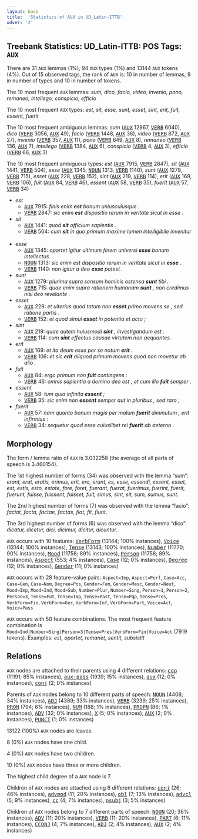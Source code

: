 ```yaml
---
layout: base
title:  'Statistics of AUX in UD_Latin-ITTB'
udver: '2'
---
```


## Treebank Statistics: UD_Latin-ITTB: POS Tags: `AUX`

There are 31 `AUX` lemmas (1%), 94 `AUX` types (1%) and 13144 `AUX` tokens (4%).
Out of 15 observed tags, the rank of `AUX` is: 10 in number of lemmas, 9 in number of types and 10 in number of tokens.

The 10 most frequent `AUX` lemmas: <em>sum, dico, facio, video, invenio, pono, remaneo, intellego, conspicio, efficio</em>

The 10 most frequent `AUX` types:  <em>est, sit, esse, sunt, esset, sint, erit, fuit, essent, fuerit</em>

The 10 most frequent ambiguous lemmas: <em>sum</em> (<tt><a href="la_ittb-pos-AUX.html">AUX</a></tt> 12967, <tt><a href="la_ittb-pos-VERB.html">VERB</a></tt> 6040), <em>dico</em> (<tt><a href="la_ittb-pos-VERB.html">VERB</a></tt> 3056, <tt><a href="la_ittb-pos-AUX.html">AUX</a></tt> 49), <em>facio</em> (<tt><a href="la_ittb-pos-VERB.html">VERB</a></tt> 1448, <tt><a href="la_ittb-pos-AUX.html">AUX</a></tt> 36), <em>video</em> (<tt><a href="la_ittb-pos-VERB.html">VERB</a></tt> 872, <tt><a href="la_ittb-pos-AUX.html">AUX</a></tt> 27), <em>invenio</em> (<tt><a href="la_ittb-pos-VERB.html">VERB</a></tt> 357, <tt><a href="la_ittb-pos-AUX.html">AUX</a></tt> 11), <em>pono</em> (<tt><a href="la_ittb-pos-VERB.html">VERB</a></tt> 649, <tt><a href="la_ittb-pos-AUX.html">AUX</a></tt> 8), <em>remaneo</em> (<tt><a href="la_ittb-pos-VERB.html">VERB</a></tt> 136, <tt><a href="la_ittb-pos-AUX.html">AUX</a></tt> 7), <em>intellego</em> (<tt><a href="la_ittb-pos-VERB.html">VERB</a></tt> 1384, <tt><a href="la_ittb-pos-AUX.html">AUX</a></tt> 6), <em>conspicio</em> (<tt><a href="la_ittb-pos-VERB.html">VERB</a></tt> 4, <tt><a href="la_ittb-pos-AUX.html">AUX</a></tt> 3), <em>efficio</em> (<tt><a href="la_ittb-pos-VERB.html">VERB</a></tt> 66, <tt><a href="la_ittb-pos-AUX.html">AUX</a></tt> 3)

The 10 most frequent ambiguous types:  <em>est</em> (<tt><a href="la_ittb-pos-AUX.html">AUX</a></tt> 7915, <tt><a href="la_ittb-pos-VERB.html">VERB</a></tt> 2847), <em>sit</em> (<tt><a href="la_ittb-pos-AUX.html">AUX</a></tt> 1441, <tt><a href="la_ittb-pos-VERB.html">VERB</a></tt> 504), <em>esse</em> (<tt><a href="la_ittb-pos-AUX.html">AUX</a></tt> 1345, <tt><a href="la_ittb-pos-NOUN.html">NOUN</a></tt> 1313, <tt><a href="la_ittb-pos-VERB.html">VERB</a></tt> 1140), <em>sunt</em> (<tt><a href="la_ittb-pos-AUX.html">AUX</a></tt> 1279, <tt><a href="la_ittb-pos-VERB.html">VERB</a></tt> 715), <em>esset</em> (<tt><a href="la_ittb-pos-AUX.html">AUX</a></tt> 228, <tt><a href="la_ittb-pos-VERB.html">VERB</a></tt> 152), <em>sint</em> (<tt><a href="la_ittb-pos-AUX.html">AUX</a></tt> 219, <tt><a href="la_ittb-pos-VERB.html">VERB</a></tt> 114), <em>erit</em> (<tt><a href="la_ittb-pos-AUX.html">AUX</a></tt> 169, <tt><a href="la_ittb-pos-VERB.html">VERB</a></tt> 106), <em>fuit</em> (<tt><a href="la_ittb-pos-AUX.html">AUX</a></tt> 84, <tt><a href="la_ittb-pos-VERB.html">VERB</a></tt> 46), <em>essent</em> (<tt><a href="la_ittb-pos-AUX.html">AUX</a></tt> 58, <tt><a href="la_ittb-pos-VERB.html">VERB</a></tt> 35), <em>fuerit</em> (<tt><a href="la_ittb-pos-AUX.html">AUX</a></tt> 57, <tt><a href="la_ittb-pos-VERB.html">VERB</a></tt> 34)


* <em>est</em>
  * <tt><a href="la_ittb-pos-AUX.html">AUX</a></tt> 7915: <em>finis enim <b>est</b> bonum uniuscuiusque .</em>
  * <tt><a href="la_ittb-pos-VERB.html">VERB</a></tt> 2847: <em>sic enim <b>est</b> dispositio rerum in veritate sicut in esse .</em>
* <em>sit</em>
  * <tt><a href="la_ittb-pos-AUX.html">AUX</a></tt> 1441: <em>quod <b>sit</b> officium sapientis .</em>
  * <tt><a href="la_ittb-pos-VERB.html">VERB</a></tt> 504: <em>cum <b>sit</b> in quo primum maxime lumen intelligibile invenitur .</em>
* <em>esse</em>
  * <tt><a href="la_ittb-pos-AUX.html">AUX</a></tt> 1345: <em>oportet igitur ultimum finem universi <b>esse</b> bonum intellectus .</em>
  * <tt><a href="la_ittb-pos-NOUN.html">NOUN</a></tt> 1313: <em>sic enim est dispositio rerum in veritate sicut in <b>esse</b> .</em>
  * <tt><a href="la_ittb-pos-VERB.html">VERB</a></tt> 1140: <em>non igitur a deo <b>esse</b> potest .</em>
* <em>sunt</em>
  * <tt><a href="la_ittb-pos-AUX.html">AUX</a></tt> 1279: <em>plurima supra sensum hominis ostensa <b>sunt</b> tibi .</em>
  * <tt><a href="la_ittb-pos-VERB.html">VERB</a></tt> 715: <em>quae enim supra rationem humanam <b>sunt</b> , non credimus nisi deo revelante .</em>
* <em>esset</em>
  * <tt><a href="la_ittb-pos-AUX.html">AUX</a></tt> 228: <em>et ulterius quod totum non <b>esset</b> primo movens se , sed ratione partis .</em>
  * <tt><a href="la_ittb-pos-VERB.html">VERB</a></tt> 152: <em>et quod simul <b>esset</b> in potentia et actu ;</em>
* <em>sint</em>
  * <tt><a href="la_ittb-pos-AUX.html">AUX</a></tt> 219: <em>quae autem huiusmodi <b>sint</b> , investigandum est .</em>
  * <tt><a href="la_ittb-pos-VERB.html">VERB</a></tt> 114: <em>cum <b>sint</b> effectus causae virtutem non aequantes .</em>
* <em>erit</em>
  * <tt><a href="la_ittb-pos-AUX.html">AUX</a></tt> 169: <em>et ita deum esse per se notum <b>erit</b> .</em>
  * <tt><a href="la_ittb-pos-VERB.html">VERB</a></tt> 106: <em>et sic <b>erit</b> aliquod primum movens quod non movetur ab alio .</em>
* <em>fuit</em>
  * <tt><a href="la_ittb-pos-AUX.html">AUX</a></tt> 84: <em>ergo primum non <b>fuit</b> contingens :</em>
  * <tt><a href="la_ittb-pos-VERB.html">VERB</a></tt> 46: <em>omnis sapientia a domino deo est , et cum illo <b>fuit</b> semper .</em>
* <em>essent</em>
  * <tt><a href="la_ittb-pos-AUX.html">AUX</a></tt> 58: <em>tum quia infinita <b>essent</b> ;</em>
  * <tt><a href="la_ittb-pos-VERB.html">VERB</a></tt> 35: <em>sic enim non <b>essent</b> semper aut in pluribus , sed raro ;</em>
* <em>fuerit</em>
  * <tt><a href="la_ittb-pos-AUX.html">AUX</a></tt> 57: <em>nam quanto bonum magis per malum <b>fuerit</b> diminutum , erit infirmius :</em>
  * <tt><a href="la_ittb-pos-VERB.html">VERB</a></tt> 34: <em>sequetur quod esse cuiuslibet rei <b>fuerit</b> ab aeterno .</em>

## Morphology

The form / lemma ratio of `AUX` is 3.032258 (the average of all parts of speech is 3.460154).

The 1st highest number of forms (34) was observed with the lemma “sum”: <em>erant, erat, eratis, erimus, erit, ero, erunt, es, esse, essendi, essent, esset, est, estis, esto, estote, fore, foret, fuerant, fuerat, fuerimus, fuerint, fuerit, fuerunt, fuisse, fuissent, fuisset, fuit, simus, sint, sit, sum, sumus, sunt</em>.

The 2nd highest number of forms (7) was observed with the lemma “facio”: <em>faciat, facta, factae, factas, fiat, fit, fiunt</em>.

The 3rd highest number of forms (6) was observed with the lemma “dico”: <em>dicatur, dicetur, dici, dicimur, dicitur, dicuntur</em>.

`AUX` occurs with 10 features: <tt><a href="la_ittb-feat-VerbForm.html">VerbForm</a></tt> (13144; 100% instances), <tt><a href="la_ittb-feat-Voice.html">Voice</a></tt> (13144; 100% instances), <tt><a href="la_ittb-feat-Tense.html">Tense</a></tt> (13143; 100% instances), <tt><a href="la_ittb-feat-Number.html">Number</a></tt> (11770; 90% instances), <tt><a href="la_ittb-feat-Mood.html">Mood</a></tt> (11758; 89% instances), <tt><a href="la_ittb-feat-Person.html">Person</a></tt> (11758; 89% instances), <tt><a href="la_ittb-feat-Aspect.html">Aspect</a></tt> (553; 4% instances), <tt><a href="la_ittb-feat-Case.html">Case</a></tt> (12; 0% instances), <tt><a href="la_ittb-feat-Degree.html">Degree</a></tt> (12; 0% instances), <tt><a href="la_ittb-feat-Gender.html">Gender</a></tt> (11; 0% instances)

`AUX` occurs with 28 feature-value pairs: `Aspect=Imp`, `Aspect=Perf`, `Case=Acc`, `Case=Gen`, `Case=Nom`, `Degree=Pos`, `Gender=Fem`, `Gender=Masc`, `Gender=Neut`, `Mood=Imp`, `Mood=Ind`, `Mood=Sub`, `Number=Plur`, `Number=Sing`, `Person=1`, `Person=2`, `Person=3`, `Tense=Fut`, `Tense=Imp`, `Tense=Past`, `Tense=Pqp`, `Tense=Pres`, `VerbForm=Fin`, `VerbForm=Ger`, `VerbForm=Inf`, `VerbForm=Part`, `Voice=Act`, `Voice=Pass`

`AUX` occurs with 50 feature combinations.
The most frequent feature combination is `Mood=Ind|Number=Sing|Person=3|Tense=Pres|VerbForm=Fin|Voice=Act` (7919 tokens).
Examples: <em>est, oportet, remanet, sentit, subsistit</em>


## Relations

`AUX` nodes are attached to their parents using 4 different relations: <tt><a href="la_ittb-dep-cop.html">cop</a></tt> (11191; 85% instances), <tt><a href="la_ittb-dep-aux-pass.html">aux:pass</a></tt> (1939; 15% instances), <tt><a href="la_ittb-dep-aux.html">aux</a></tt> (12; 0% instances), <tt><a href="la_ittb-dep-conj.html">conj</a></tt> (2; 0% instances)

Parents of `AUX` nodes belong to 10 different parts of speech: <tt><a href="la_ittb-pos-NOUN.html">NOUN</a></tt> (4408; 34% instances), <tt><a href="la_ittb-pos-ADJ.html">ADJ</a></tt> (4389; 33% instances), <tt><a href="la_ittb-pos-VERB.html">VERB</a></tt> (3239; 25% instances), <tt><a href="la_ittb-pos-PRON.html">PRON</a></tt> (794; 6% instances), <tt><a href="la_ittb-pos-NUM.html">NUM</a></tt> (188; 1% instances), <tt><a href="la_ittb-pos-PROPN.html">PROPN</a></tt> (86; 1% instances), <tt><a href="la_ittb-pos-ADV.html">ADV</a></tt> (32; 0% instances), <tt><a href="la_ittb-pos-X.html">X</a></tt> (5; 0% instances), <tt><a href="la_ittb-pos-AUX.html">AUX</a></tt> (2; 0% instances), <tt><a href="la_ittb-pos-PUNCT.html">PUNCT</a></tt> (1; 0% instances)

13122 (100%) `AUX` nodes are leaves.

8 (0%) `AUX` nodes have one child.

4 (0%) `AUX` nodes have two children.

10 (0%) `AUX` nodes have three or more children.

The highest child degree of a `AUX` node is 7.

Children of `AUX` nodes are attached using 6 different relations: <tt><a href="la_ittb-dep-conj.html">conj</a></tt> (26; 46% instances), <tt><a href="la_ittb-dep-advmod.html">advmod</a></tt> (11; 20% instances), <tt><a href="la_ittb-dep-obl.html">obl</a></tt> (7; 13% instances), <tt><a href="la_ittb-dep-advcl.html">advcl</a></tt> (5; 9% instances), <tt><a href="la_ittb-dep-cc.html">cc</a></tt> (4; 7% instances), <tt><a href="la_ittb-dep-nsubj.html">nsubj</a></tt> (3; 5% instances)

Children of `AUX` nodes belong to 7 different parts of speech: <tt><a href="la_ittb-pos-NOUN.html">NOUN</a></tt> (20; 36% instances), <tt><a href="la_ittb-pos-ADV.html">ADV</a></tt> (11; 20% instances), <tt><a href="la_ittb-pos-VERB.html">VERB</a></tt> (11; 20% instances), <tt><a href="la_ittb-pos-PART.html">PART</a></tt> (6; 11% instances), <tt><a href="la_ittb-pos-CCONJ.html">CCONJ</a></tt> (4; 7% instances), <tt><a href="la_ittb-pos-ADJ.html">ADJ</a></tt> (2; 4% instances), <tt><a href="la_ittb-pos-AUX.html">AUX</a></tt> (2; 4% instances)

